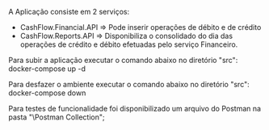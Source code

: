 A Aplicação consiste em 2 serviços:

- CashFlow.Financial.API => Pode inserir operações de débito e de crédito
- CashFlow.Reports.API => Disponibiliza o consolidado do dia das operações de crédito e débito efetuadas pelo serviço Financeiro.

Para subir a aplicação executar o comando abaixo no diretório "src":
docker-compose up -d

Para desfazer o ambiente executar o comando abaixo no diretório "src":
docker-compose down

Para testes de funcionalidade foi disponibilizado um arquivo do Postman na pasta "\Postman Collection";
